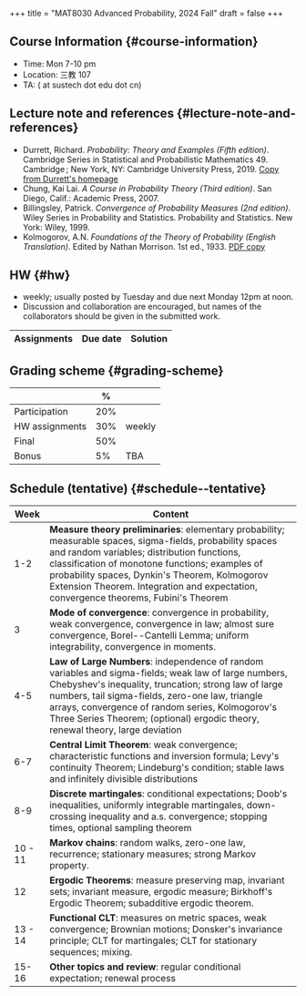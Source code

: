 +++
title = "MAT8030 Advanced Probability, 2024 Fall"
draft = false
+++

## Course Information {#course-information}

-   Time: Mon 7-10 pm
-   Location: 三教 107
-   TA:  ( at sustech dot edu dot cn)


## Lecture note and references {#lecture-note-and-references}

-   Durrett, Richard. _Probability: Theory and Examples (Fifth edition)_. Cambridge Series in Statistical and Probabilistic Mathematics 49. Cambridge ; New York, NY: Cambridge University Press, 2019. [Copy from Durrett's homepage](https://services.math.duke.edu/%7Ertd/PTE/PTE5_011119.pdf)
-   Chung, Kai Lai. _A Course in Probability Theory (Third edition)_. San Diego, Calif.: Academic Press, 2007.
-   Billingsley, Patrick. _Convergence of Probability Measures (2nd edition)_. Wiley Series in Probability and Statistics. Probability and Statistics. New York: Wiley, 1999.
-   Kolmogorov, A.N. _Foundations of the Theory of Probability (English Translation)_. Edited by Nathan Morrison. 1st ed., 1933. [PDF copy](./Kolmogorov1933.pdf)


## HW {#hw}

-   weekly; usually posted by Tuesday and due next Monday 12pm at noon.
-   Discussion and collaboration are encouraged, but names of the collaborators should be given in the submitted work.

| Assignments | Due date | Solution |
|-------------|----------|----------|


## Grading scheme {#grading-scheme}

|                | %   |        |
|----------------|-----|--------|
| Participation  | 20% |        |
| HW assignments | 30% | weekly |
| Final          | 50% |        |
| Bonus          | 5%  | TBA    |


## Schedule (tentative) {#schedule--tentative}

| Week    | Content                                                                                                                                                                                                                                                                                                                                                 |
|---------|---------------------------------------------------------------------------------------------------------------------------------------------------------------------------------------------------------------------------------------------------------------------------------------------------------------------------------------------------------|
| 1-2     | **Measure theory preliminaries**: elementary probability; measurable spaces, sigma-fields, probability spaces and random variables; distribution functions, classification of monotone functions; examples of probability spaces, Dynkin's Theorem, Kolmogorov Extension Theorem.  Integration and expectation,  convergence theorems, Fubini's Theorem |
| 3       | **Mode of convergence**: convergence in probability, weak convergence, convergence in law; almost sure convergence, Borel--Cantelli Lemma; uniform integrability, convergence in moments.                                                                                                                                                               |
| 4-5     | **Law of Large Numbers**: independence of random variables and sigma-fields; weak law of large numbers, Chebyshev's inequality, truncation; strong law of large numbers, tail sigma-fields, zero-one law, triangle arrays, convergence of random series, Kolmogorov's Three Series Theorem; (optional) ergodic theory, renewal theory, large deviation  |
| 6-7     | **Central Limit Theorem**: weak convergence; characteristic functions and inversion formula; Levy's continuity Theorem; Lindeburg's condition; stable laws and infinitely divisible distributions                                                                                                                                                       |
| 8-9     | **Discrete martingales**: conditional expectations; Doob's inequalities, uniformly integrable martingales, down-crossing inequality and a.s. convergence; stopping times, optional sampling theorem                                                                                                                                                     |
| 10 - 11 | **Markov chains**: random walks, zero-one law, recurrence; stationary measures; strong Markov property.                                                                                                                                                                                                                                                 |
| 12      | **Ergodic Theorems**: measure preserving map, invariant sets; invariant measure, ergodic measure; Birkhoff's Ergodic Theorem; subadditive ergodic theorem.                                                                                                                                                                                              |
| 13 - 14 | **Functional CLT**: measures on metric spaces, weak convergence; Brownian motions; Donsker's invariance principle; CLT for martingales; CLT for stationary sequences; mixing.                                                                                                                                                                           |
| 15-16   | **Other topics and review**: regular conditional expectation; renewal process                                                                                                                                                                                                                                                                           |
